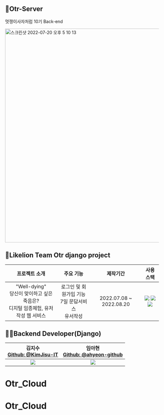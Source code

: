 ## 🌈Otr-Server
멋쟁이사자처럼 10기 Back-end

<img width="700" alt="스크린샷 2022-07-20 오후 5 10 13" src="https://user-images.githubusercontent.com/80513699/179931163-6e4d78ec-fa7e-446a-8982-575946df8b44.png">


## 🦁Likelion Team Otr django project 

| 프로젝트 소개 | 주요 기능 | 제작기간 | 사용 스택 |
|:-------------:|:---------:|:--------:|:--------:|
|"Well-dying"<br>당신이 맞이하고 싶은 죽음은?<br>디지털 임종체험, 유저작성 웹 서비스 |로그인 및 회원가입 기능<br>7일 문답서비스<br>유서작성|2022.07.08 ~ 2022.08.20|<img src="https://img.shields.io/badge/python-3776AB?style=for-the-badge&logo=python&logoColor=white"> <img src="https://img.shields.io/badge/django-092E20?style=for-the-badge&logo=django&logoColor=white"> <img src="https://img.shields.io/badge/github-181717?style=for-the-badge&logo=github&logoColor=white">  |



## 👩‍💻Backend Developer(Django)
|김지수 <br/> [Github: @KimJisu-IT](https://github.com/KimJisu-IT)|임아현 <br/> [Github: @ahyeon-github](https://github.com/ahyeon-github)
|:---:|:---:|
|![](https://user-images.githubusercontent.com/86948824/179921960-d309b01e-1ec9-4b5e-ad46-bcac041dc109.jpg)|![](https://user-images.githubusercontent.com/80513699/179923791-bd9ab0c4-73ea-4cbf-95fa-21b1d1d173ef.png)|

# Otr_Cloud
# Otr_Cloud
